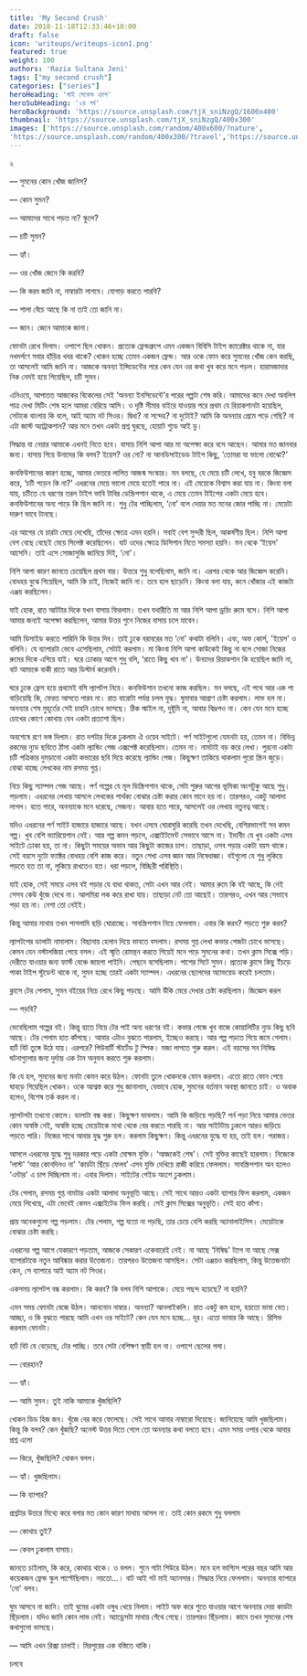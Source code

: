 ```yaml
---
title: 'My Second Crush'
date: 2018-11-18T12:33:46+10:00
draft: false
icon: 'writeups/writeups-icon1.png'
featured: true
weight: 100
authors: 'Razia Sultana Jeni'
tags: ["my second crush"]
categories: ["series"]
heroHeading: 'মাই সেকেন্ড ক্রাশ'
heroSubHeading: '২য় পর্ব'
heroBackground: 'https://source.unsplash.com/tjX_sniNzgQ/1600x400'
thumbnail: 'https://source.unsplash.com/tjX_sniNzgQ/400x300'
images: ['https://source.unsplash.com/random/400x600/?nature', 
'https://source.unsplash.com/random/400x300/?travel','https://source.unsplash.com/random/400x300/?architecture','https://source.unsplash.com/random/400x600/?buildings','https://source.unsplash.com/random/400x300/?city','https://source.unsplash.com/random/400x600/?business']
---
```

২

— সুমনের কোন খোঁজ জানিস?

— কোন সুমন?

— আমাদের সাথে পড়ত না? স্কুলে?

— চটি সুমন?

— হ্যাঁ।

— ওর খোঁজ জেনে কি করবি?

— কি করব জানি না, নাম্বারটা লাগবে। যোগাড় করতে পারবি?

— শালা বেঁচে আছে কি না তাই তো জানি না।

— জান। জেনে আমাকে জানা।

ফোনটা রেখে দিলাম। ওপাশে ছিল খোকন। প্রত্যেক ফ্রেন্ডগ্রুপে এমন একজন বিবিসি টাইপ ক্যারেক্টার থাকে না, যার নখদর্পণে সবার হাঁড়ির খবর থাকে? খোকন হচ্ছে তেমন একজন ফ্রেন্ড। আর ওকে ফোন করে সুমনের খোঁজ কেন করছি, তা আসলেই আমি জানি না। আজকে অনন্যা ইন্সিডেন্টের পরে কেন যেন ওর কথা খুব করে মনে পড়ল। হারামজাদার নিক নেমই হয়ে গিয়েছিল, চটি সুমন। 

এনিওয়ে, আপাতত আজকের বিকেলের সেই ‘অনন্যা ইনসিডেন্টে'র পরের গল্পটা শেষ করি। আমাদের কনে দেখা অবলিগ পাত্র দেখা মিটিং শেষ হলে আমরা বেরিয়ে আসি। ও দৃষ্টি সীমার বাইরে যাওয়ার পরে প্রথম যে রিয়াকশানটা হয়েছিল, সেটাকে বাংলায় কি বলে, আই অ্যাম নট সিওর। দ্বিধা? না সন্দেহ? না দুটোই? আমি কি অনন্যার প্রেমে পড়ে গেছি? না এটা জাস্ট অ্যাট্রাকশান? আর মনে তখন একটা প্রশ্ন ঘুরছে, হোয়াট শ্যুড আই ডু। 

সিদ্ধান্ত যা নেয়ার আমাকে এখনই নিতে হবে। বাসায় নিশি আপা আর মা অপেক্ষা করে বসে আছেন। আমার মত জানবার জন্য। বাসায় গিয়ে উনাদের কি বলব? ইয়েস? ওর নো? না আনডিসাইডেড টাইপ কিছু, ‘তোমরা যা ভালো বোঝো?’ 

কনফিউশানের কারণ হচ্ছে, আমার ভেতরে লালিত আজন্ম সংস্কার। মন বলছে, যে মেয়ে চটি লেখে, হবু বরকে জিজ্ঞেস করে, ‘চটি পড়েন কি না?' এধরনের মেয়ে ভালো মেয়ে হতেই পারে না। এই মেয়েকে বিশ্বাস করা যায় না। কিংবা বলা যায়, চটিতে যে ধরণের তরল টাইপ ভাবি টাবির ডেস্ক্রিপশান থাকে, এ মেয়ে তেমন টাইপের একটা মেয়ে হবে। কনফিউশানের অন্য পাড়ে কি ছিল জানি না। শুধু টের পাচ্ছিলাম, ‘নো’ বলে দেয়ার মত মনের জোর পাচ্ছি না। মেয়েটা দারুণ ভাবে টানছে। 

এর আগের যে চারটা মেয়ে দেখেছি, তাঁদের ক্ষেত্রে এমন হয়নি। সবাই বেশ সুন্দরী ছিল, আকর্ষণীয় ছিল। নিশি আপা বেশ বেছে বেছেই মেয়ে সিলেক্ট করেছিলেন। বাট ওদের ক্ষেত্রে ডিসিশান নিতে সমস্যা হয়নি। মন থেকে ‘ইয়েস' আসেনি। তাই এসে সোজাসুজি জানিয়ে দিই, ‘নো'। 

নিশি আপা কারণ জানতে চেয়েছিল প্রথম বার। উত্তরে শুধু বলেছিলাম, জানি না। এরপর থেকে আর জিজ্ঞেস করেনি। বোধহয় বুঝে গিয়েছিল, আমি কি চাই, নিজেই জানি না। তবে হাল ছাড়েনি। কিংবা বলা যায়, কনে খোঁজার এই কাজটা এঞ্জয় করছিলেন। 

যাই হোক, রাত আটটার দিকে যখন বাসায় ফিরলাম। তখন যথারীতি মা আর নিশি আপা ড্রয়িং রুমে বসে। নিশি আপা আমার জন্যই অপেক্ষা করছিলেন, আমার উত্তর শুনে নিজের বাসায় চলে যাবেন। 

আমি ডিসাইড করতে পারিনি কি উত্তর দিব। তাই ঢুকে বরাবরের মত ‘নো' কথাটা বলিনি। এবং, অফ কোর্স, 'ইয়েস' ও বলিনি। যে ব্যাপারটা ভেবে এসেছিলাম, সেটাই করলাম। মা কিংবা নিশি আপা কাউকেই কিছু না বলে সোজা নিজের রুমের দিকে এগিয়ে যাই। ঘরে ঢোকার আগে শুধু বলি, ‘রাতে কিছু খাব না'। উনাদের রিয়াকশান কি হয়েছিল জানি না, বাট আমাকে বাকী রাতে আর ডিস্টার্ব করেননি।

ঘরে ঢুকে ফ্রেস হয়ে প্রথমেই বসি ল্যাপটপ নিয়ে। কনফিউশান তখনো কাজ করছিল। মন বলছে, এই পথে আর এক পা বাড়িয়েছি কি, ফেরত আসতে পারব না। রাত বারোটা পর্যন্ত চলল যুদ্ধ। ঘুমাবার আপ্রাণ চেষ্টা করলাম। লাভ হল না। অনন্যার শেষ মুহূর্তের সেই চাহনি চোখে ভাসছে। ঠিক স্মাইল না, দুষ্টুমি না, আবার বিদ্রূপও না। কেন যেন মনে হচ্ছে চোখের কোণে কোথায় যেন একটা প্রত্যাশা ছিল। 

অবশেষে রণে ভঙ্গ দিলাম। রাত দশটার দিকে ঢুকলাম ঐ ওয়েব সাইটে। পর্ণ সাইটগুলো যেমনটা হয়, তেমন না। বিভিন্ন রকমের ন্যুড ছবিতে ঠাঁসা একটা ল্যান্ডিং পেজ এক্সপেক্ট করেছিলাম। তেমন না। নামটাই বড় করে লেখা। পুরনো একটা চটি পত্রিকার দুমড়ানো একটা কভারের ছবি দিয়ে করেছে ল্যান্ডিং পেজ। কিছুক্ষণ তাকিয়ে থাকলাম পুরো স্ক্রিন জুড়ে। বোঝা যাচ্ছে লেখকের নাম রসময় গুপ্ত। 

নিচে কিছু স্যাম্পল পেজ আছে। পর্ণ গল্পের যে মূল ডিস্ক্রিপশান থাকে, সেটা শুরুর আগের ভূমিকা অংশটুকু আছে শুধু। পড়লাম। এধরনের লেখায় আসলে লেখকের পার্থক্য বোঝার চেষ্টা করার কোন মানে হয় না। তারপরও, একটু আলাদা লাগল। হতে পারে, অনন্যাকে মনে ধরেছে, সেজন্য। আবার হতে পারে, আসলেই ওর লেখায় নতুনত্ব আছে। 

যদিও এধরনের পর্ণ সাইট হাজারে হাজারে আছে। যখন এসবে ঘোরাঘুরি করেছি তখন দেখেছি, বেশিরভাগেই সব কমন গল্প। খুব বেশি ভ্যারিয়েশান নেই। আর গল্প কমন পড়লে, এক্সাইটমেন্ট সেভাবে আসে না। ইদানীং যে খুব একটা এসব সাইটে ঢোকা হয়, তা না। কিছুটা সময়ের অভাব আর কিছুটা কাজের চাপ। তাছাড়া, ওসব পড়ার একটা বয়স থাকে। সেই বয়সে দুটো ফ্যাক্টর বোধহয় বেশি কাজ করে। নতুন শেখা এসব জ্ঞান আর নিষেধাজ্ঞা। বইগুলো যে শুধু লুকিয়ে পড়তে হত তা না, লুকিয়ে রাখতেও হত। ধরা পড়লে, বিচ্ছিরী পরিস্থিতি। 

যাই হোক, সেই সময়ে এসব বই পড়ার যে বাধা থাকত, সেটা এখন আর নেই। আমার রুমে কি বই আছে, কি নেই সেসব কেউ খুঁজে দেখে না। আলমিরা লক করে রাখা যায়। তাছাড়া নেট তো আছেই। তারপরও, এখন আর সেভাবে পড়া হয় না। নেশা তো নেইই। 

কিন্তু আমার মাথায় তখন পাগলামি ছড়ি ঘোরাচ্ছে। সাবস্ক্রিপশান নিয়ে ফেললাম। এবার কি করব? পড়তে শুরু করব? 

ল্যাপটপের ডালাটা নামালাম। বিছানায় হেলান দিয়ে ভাবতে বসলাম। রসময় গুপ্ত লেখা কভার পেজটা চোখে ভাসছে। কেমন যেন নস্টালজিয়া পেয়ে বসল। এই স্মৃতি রোমন্থন করতে গিয়েই মনে পড়ে সুমনের কথা। তখন ক্লাস সিক্সে পড়ি। দেরীতে যাওয়ার জন্য ফার্স্ট বেঞ্চে জায়গা পাইনি। পেছনে বসেছিলাম। পাশের সিটে সুমন। প্রত্যেক ক্লাসে কিছু ইঁচড়ে পাকা টাইপ স্টুডেন্ট থাকে না, সুমন হচ্ছে তারই একটা স্যাম্পল। এধরনের ছেলেদের অ্যাভয়েড করেই চলতাম।

ক্লাসে টের পেলাম, সুমন বইয়ের নিচে রেখে কিছু পড়ছে। আমি উঁকি মেরে দেখার চেষ্টা করছিলাম। জিজ্ঞেস করল

— পড়বি?

ভেবেছিলাম গল্পের বই। কিন্তু হাতে নিয়ে টের পাই অন্য ধরণের বই। কভার পেজে খুব বাজে কোয়ালিটির ন্যুড কিছু ছবি আছে। টের পেলাম হাত কাঁপছে। আবার এটাও বুঝতে পারলাম, ইচ্ছেও করছে। আর গল্প পড়তে গিয়ে জমে গেলাম। হার্ট বিট তুঙ্গে উঠে যায়। এরপরে? পিউবার্টি স্টার্টেড টু স্পিক। মজা লাগতে শুরু করল। এই বয়সের সব নিষিদ্ধ ঘটনাগুলোর জন্য দুর্দান্ত এক টান অনুভব করতে শুরু করলাম। 

কি যে হল, সুমনের জন্য মনটা কেমন করে উঠল। ফোনটা তুলে খোকনকে ফোন করলাম। এতো রাতে ফোন পেয়ে ঘাবড়ে গিয়েছিল খোকন। ওকে আশ্বস্ত করে শুধু জানালাম, যেভাবে হোক, সুমনের বর্তমান অবস্থা জানতে চাই। ও অবাক হলেও, বিশেষ তর্ক করল না।  

ল্যাপটপটা তখনো কোলে। ডালাটা বন্ধ করা। কিছুক্ষণ ভাবলাম। আমি কি জড়িয়ে পড়ছি? পর্ন পড়া নিয়ে আমার ভেতর কোন অস্বস্তি নেই, অস্বস্তি হচ্ছে মেয়েটাকে মাথা থেকে বের করতে পারছি না। আর সাইটটায় ঢুকলে আরও জড়িয়ে পড়তে পারি। নিজের সাথে আবার যুদ্ধ শুরু হল। করলাম কিছুক্ষণ। কিন্তু এধরনের যুদ্ধে যা হয়, তাই হল। পরাজয়। 

আসলে এধরনের যুদ্ধে শুধু দরকার পড়ে একটা মোক্ষম যুক্তি। ‘আজকেই শেষ'। সেই যুক্তির কাছেই হারলাম। নিজেকে ‘লাস্ট' ‘আর কোনদিনও না' ‘কার্ডটা ছিঁড়ে ফেলব’ এসব যুক্তি দেখিয়ে রাজী করিয়ে ফেললাম। সাবস্ক্রিপশান অন হলেও ‘এন্টার' এ চাপ দিচ্ছিলাম না। এবার দিলাম। সাইটের পেইড অংশে ঢুকলাম। 

টের পেলাম, রসময় গুপ্ত নামটার একটা আলাদা অনুভূতি আছে। সেই সাথে আরও একটা ব্যাপার ফিল করলাম, একজন মেয়ে লিখেছে, এটা ভেবেই কেমন এক্সাইটেড ফিল করছি। সেই ক্লাস সিক্সের অনুভূতি। সেই হাত কাঁপা।

প্রায় অনেকগুলো গল্প পড়লাম। টের পেলাম, গল্প যতো না পড়ছি, তার চেয়ে বেশি করছি অ্যানালাইসিস। মেয়েটাকে বোঝার চেষ্টা করছি।

এধরনের গল্প আগে যেকারণে পড়তাম, আজকে সেকারণ একেবারেই নেই। না আছে ‘নিষিদ্ধ' ট্যাগ না আছে সেক্স ব্যাপারটাকে নতুন আবিষ্কার করার উত্তেজনা। তারপরও উত্তেজনা আসছিল। সেটা এঞ্জয়ও করছিলাম, কিন্তু উত্তেজনাটা কেন, সে ব্যাপারে আই অ্যাম নট সিওর। 

একসময় ল্যাপটপ বন্ধ করলাম। কি করব? কি বলব নিশি আপাকে। মেয়ে পছন্দ হয়েছে? না হয়নি?

এমন সময় ফোনটা বেজে উঠল। আননোন নাম্বার। অনন্যা? আনলাইকলি। রাত একটু কম হলে, হয়তো ভাবা যেত। আচ্ছা, ও কি বুঝতে পারছে আমি এখন ওর সাইটে? কেন যেন মনে হচ্ছে… দূর। এতো ভাবার কি আছে। রিসিভ করলাম ফোনটা। 

হার্ট বিট যে বেড়েছে, টের পাচ্ছি। তবে সেটা বেশিক্ষণ স্থায়ী হল না। ওপাশে ছেলের গলা।

— বোরহান?

— হ্যাঁ।

— আমি সুমন। তুই নাকি আমাকে খুঁজছিলি?

খোকন ডিড হিজ জব। খুঁজে বের করে ফেলেছে। সেই সাথে আমার নাম্বারো দিয়েছে। জানিয়েছে আমি খুজছিলাম। কিন্তু কি বলব? কেন খুঁজছি? অনেস্ট উত্তর দিতে গেলে তো অনন্যার কথা বলতে হবে। এমন সময় ওপার থেকে আবার প্রশ্ন এলো

— কিরে, খুঁজছিলি? খোকন বলল।

— হ্যাঁ। খুজছিলাম।

— কি ব্যাপার?

প্রশ্নটার উত্তরে মিথ্যে করে বলার মত কোন কারণ মাথায় আসল না। তাই কোন রকমে শুধু বললাম

— কোথায় তুই?

— কেবল ঢুকলাম বাসায়। 

জানতে চাইলাম, কি করে, কোথায় থাকে। ও বলল। শুনে গাটা শিউরে উঠল। মনে হল ভাগ্যিস পরের বছর আমি আর কয়েকজন ফ্রেন্ড স্কুল পাল্টেছিলাম। নয়তো…। বাট আই গট মাই অ্যানসার। সিদ্ধান্ত নিয়ে ফেললাম। অনন্যার ব্যাপারে ‘নো' বলব। 

ঘুম আসবে না জানি। তাই ঘুমের একটা ওষুধ খেয়ে নিলাম। লাইট অফ করে শুতে যাওয়ার আগে অনন্যার দেয়া কার্ডটা ছিঁড়লাম। যদিও জানি কোন লাভ নেই। অ্যাড্রেসটা মাথায় গেঁথে গেছে। তারপরও ছিঁড়লাম। কানে তখন সুমনের শেষ কথাগুলো ভাসছে।

— আমি এখন রিক্সা চালাই। মিরপুরের এক বস্তিতে থাকি।

চলবে